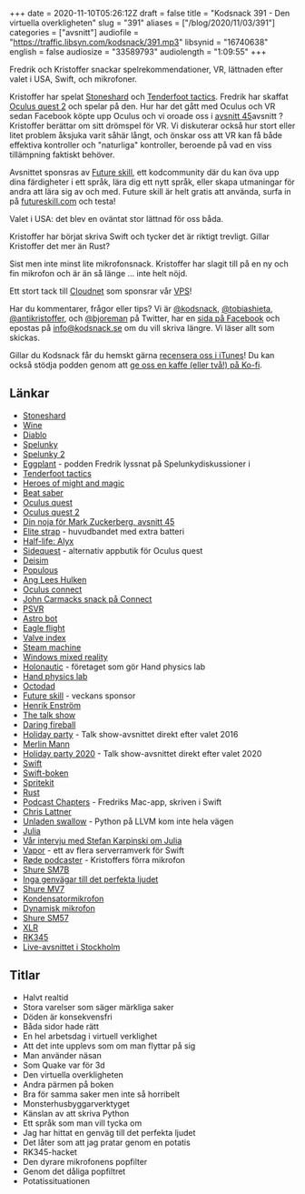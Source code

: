 +++
date = 2020-11-10T05:26:12Z
draft = false
title = "Kodsnack 391 - Den virtuella overkligheten"
slug = "391"
aliases = ["/blog/2020/11/03/391"]
categories = ["avsnitt"]
audiofile = "https://traffic.libsyn.com/kodsnack/391.mp3"
libsynid = "16740638"
english = false
audiosize = "33589793"
audiolength = "1:09:55" 
+++

Fredrik och Kristoffer snackar spelrekommendationer, VR, lättnaden efter valet i USA, Swift, och mikrofoner.

Kristoffer har spelat [Stoneshard](https://stoneshard.com/) och [Tenderfoot tactics](https://tenderfoottactics.com/). Fredrik har skaffat [Oculus quest 2](https://en.wikipedia.org/wiki/Oculus_Quest_2) och spelar på den. Hur har det gått med Oculus och VR sedan Facebook köpte upp Oculus och vi oroade oss i [avsnitt 45](https://kodsnack.se/45/)avsnitt ? Kristoffer berättar om sitt drömspel för VR. Vi diskuterar också hur stort eller litet problem åksjuka varit såhär långt, och önskar oss att VR kan få både effektiva kontroller och "naturliga" kontroller, beroende på vad en viss tillämpning faktiskt behöver.

Avsnittet sponsras av [Future skill](https://futureskill.com/), ett kodcommunity där du kan öva upp dina färdigheter i ett språk, lära dig ett nytt språk, eller skapa utmaningar för andra att lära sig av och med. Future skill är helt gratis att använda, surfa in på [futureskill.com](https://futureskill.com/) och testa!

Valet i USA: det blev en oväntat stor lättnad för oss båda.

Kristoffer har börjat skriva Swift och tycker det är riktigt trevligt. Gillar Kristoffer det mer än Rust?

Sist men inte minst lite mikrofonsnack. Kristoffer har slagit till på en ny och fin mikrofon och är än så länge … inte helt nöjd.

Ett stort tack till [Cloudnet](http://www.cloudnet.se) som sponsrar vår [VPS](http://en.wikipedia.org/wiki/Virtual_private_server)!

Har du kommentarer, frågor eller tips? Vi är [@kodsnack](https://www.twitter.com/kodsnack), [@tobiashieta](https://www.twitter.com/tobiashieta), [@antikristoffer](https://www.twitter.com/antikristoffer), och [@bjoreman](https://www.twitter.com/bjoreman) på Twitter, har en [sida på Facebook](https://www.facebook.com/kodsnack) och epostas på [info@kodsnack.se](mailto:info@kodsnack.se) om du vill skriva längre. Vi läser allt som skickas.

Gillar du Kodsnack får du hemskt gärna [recensera oss i iTunes](http://itunes.apple.com/se/podcast/kodsnack/id561631498?l=en)! Du kan också stödja podden genom att <a href="https://ko-fi.com/kodsnack" rel="payment">ge oss en kaffe (eller två!) på Ko-fi</a>.

## Länkar ##
* [Stoneshard](https://stoneshard.com/)
* [Wine](https://www.winehq.org/)
* [Diablo](https://en.wikipedia.org/wiki/Diablo_%28video_game%29)
* [Spelunky](https://en.wikipedia.org/wiki/Spelunky)
* [Spelunky 2](https://en.wikipedia.org/wiki/Spelunky_2)
* [Eggplant](https://thespelunkyshowlike.libsyn.com/) - podden Fredrik lyssnat på Spelunkydiskussioner i
* [Tenderfoot tactics](https://tenderfoottactics.com/)
* [Heroes of might and magic](https://en.wikipedia.org/wiki/Heroes_of_Might_and_Magic)
* [Beat saber](https://en.wikipedia.org/wiki/Beat_Saber)
* [Oculus quest](https://en.wikipedia.org/wiki/Oculus_Quest)
* [Oculus quest 2](https://en.wikipedia.org/wiki/Oculus_Quest_2)
* [Din noja för Mark Zuckerberg, avsnitt 45](https://kodsnack.se/45/)
* [Elite strap](https://www.youtube.com/watch?v=AfDrsJrTRz4) - huvudbandet med extra batteri
* [Half-life: Alyx](https://en.wikipedia.org/wiki/Half-Life:_Alyx)
* [Sidequest](https://sidequestvr.com/) - alternativ appbutik för Oculus quest
* [Deisim](https://twitter.com/deisimgame)
* [Populous](https://en.wikipedia.org/wiki/Populous_%28video_game%29)
* [Ang Lees Hulken](https://en.wikipedia.org/wiki/Hulk_%28film%29)
* [Oculus connect](https://www.facebookconnect.com/en)
* [John Carmacks snack på Connect](https://www.youtube.com/watch?v=ZKjbJR2JYzM)
* [PSVR](https://en.wikipedia.org/wiki/PlayStation_VR)
* [Astro bot](https://en.wikipedia.org/wiki/Astro_Bot_Rescue_Mission)
* [Eagle flight](https://en.wikipedia.org/wiki/Eagle_Flight)
* [Valve index](https://en.wikipedia.org/wiki/Valve_Index)
* [Steam machine](https://en.wikipedia.org/wiki/Steam_Machine_%28hardware_platform%29)
* [Windows mixed reality](https://en.wikipedia.org/wiki/Windows_Mixed_Reality)
* [Holonautic](https://www.holonautic.com/) - företaget som gör Hand physics lab
* [Hand physics lab](https://www.holonautic.com/hand-physics-lab)
* [Octodad](https://en.wikipedia.org/wiki/Octodad)
* [Future skill](https://futureskill.com/) - veckans sponsor
* [Henrik Enström](mailto:henrik.enstrom@softwareskills.se)
* [The talk show](https://daringfireball.net/thetalkshow/)
* [Daring fireball](https://daringfireball.net/)
* [Holiday party](https://daringfireball.net/thetalkshow/2016/11/09/ep-172) - Talk show-avsnittet direkt efter valet 2016
* [Merlin Mann](http://www.merlinmann.com/)
* [Holiday party 2020](https://daringfireball.net/thetalkshow/2020/11/07/ep-300) - Talk show-avsnittet direkt efter valet 2020
* [Swift](https://swift.org/)
* [Swift-boken](https://docs.swift.org/swift-book/)
* [Spritekit](https://developer.apple.com/spritekit/)
* [Rust](https://www.rust-lang.org/)
* [Podcast Chapters](https://chaptersapp.com/) - Fredriks Mac-app, skriven i Swift
* [Chris Lattner](https://en.wikipedia.org/wiki/Chris_Lattner)
* [Unladen swallow](https://www.infoq.com/news/2011/03/unladen-swallow/) - Python på LLVM kom inte hela vägen
* [Julia](https://en.wikipedia.org/wiki/Julia_%28programming_language%29)
* [Vår intervju med Stefan Karpinski om Julia](https://kodsnack.se/80/)
* [Vapor](https://vapor.codes/) - ett av flera serverramverk för Swift
* [Røde podcaster](http://www.rode.com/microphones/podcaster) - Kristoffers förra mikrofon
* [Shure SM7B](https://www.shure.com/en-GB/products/microphones/sm7b)
* [Inga genvägar till det perfekta ljudet](https://www.youtube.com/watch?v=Qhd7EqKBbDY)
* [Shure MV7](https://www.shure.com/en-GB/products/microphones/mv7)
* [Kondensatormikrofon](https://www.neumann.com/homestudio/en/what-is-a-condenser-microphone)
* [Dynamisk mikrofon](https://www.neumann.com/homestudio/en/what-is-a-dynamic-microphone)
* [Shure SM57](https://www.shure.com/en-GB/products/microphones/sm57)
* [XLR](https://en.wikipedia.org/wiki/XLR_connector)
* [RK345](https://www.shure.com/en-GB/products/accessories/rk345)
* [Live-avsnittet i Stockholm](https://kodsnack.se/229/)

## Titlar ##
* Halvt realtid
* Stora varelser som säger märkliga saker
* Döden är konsekvensfri
* Båda sidor hade rätt
* En hel arbetsdag i virtuell verklighet
* Att det inte upplevs som om man flyttar på sig
* Man använder näsan
* Som Quake var för 3d
* Den virtuella overkligheten
* Andra pärmen på boken
* Bra för samma saker men inte så horribelt
* Monsterhusbyggarverktyget
* Känslan av att skriva Python
* Ett språk som man vill tycka om
* Jag har hittat en genväg till det perfekta ljudet
* Det låter som att jag pratar genom en potatis
* RK345-hacket
* Den dyrare mikrofonens popfilter
* Genom det dåliga popfiltret
* Potatissituationen
